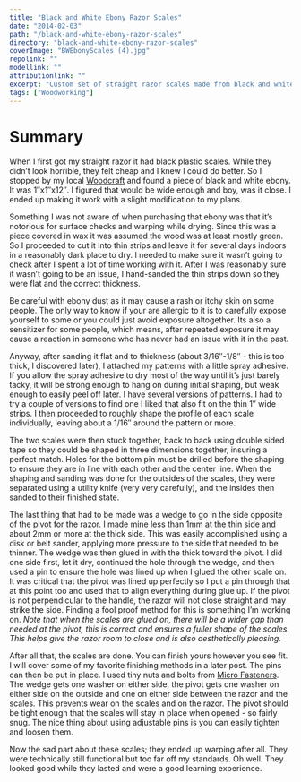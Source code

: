 ```yaml
---
title: "Black and White Ebony Razor Scales"
date: "2014-02-03"
path: "/black-and-white-ebony-razor-scales"
directory: "black-and-white-ebony-razor-scales"
coverImage: "BWEbonyScales (4).jpg"
repolink: ""
modellink: ""
attributionlink: ""
excerpt: "Custom set of straight razor scales made from black and white ebony."
tags: ["Woodworking"]
---
```


# Summary

When I first got my straight razor it had black plastic scales. While they didn’t look horrible, they felt cheap and I knew I could do better. So I stopped by my local [Woodcraft](https://www.woodcraft.com/) and found a piece of black and white ebony. It was 1″x1″x12″. I figured that would be wide enough and boy, was it close. I ended up making it work with a slight modification to my plans.

Something I was not aware of when purchasing that ebony was that it’s notorious for surface checks and warping while drying. Since this was a piece covered in wax it was assumed the wood was at least mostly green. So I proceeded to cut it into thin strips and leave it for several days indoors in a reasonably dark place to dry. I needed to make sure it wasn’t going to check after I spent a lot of time working with it. After I was reasonably sure it wasn’t going to be an issue, I hand-sanded the thin strips down so they were flat and the correct thickness.

Be careful with ebony dust as it may cause a rash or itchy skin on some people. The only way to know if your are allergic to it is to carefully expose yourself to some or you could just avoid exposure altogether. Its also a sensitizer for some people, which means, after repeated exposure it may cause a reaction in someone who has never had an issue with it in the past.

Anyway, after sanding it flat and to thickness (about 3/16″-1/8″ - this is too thick, I discovered later), I attached my patterns with a little spray adhesive. If you allow the spray adhesive to dry most of the way until it’s just barely tacky, it will be strong enough to hang on during initial shaping, but weak enough to easily peel off later. I have several versions of patterns. I had to try a couple of versions to find one I liked that also fit on the thin 1″ wide strips. I then proceeded to roughly shape the profile of each scale individually, leaving about a 1/16″ around the pattern or more.

The two scales were then stuck together, back to back using double sided tape so they could be shaped in three dimensions together, insuring a perfect match. Holes for the bottom pin must be drilled before the shaping to ensure they are in line with each other and the center line. When the shaping and sanding was done for the outsides of the scales, they were separated using a utility knife (very very carefully), and the insides then sanded to their finished state.

The last thing that had to be made was a wedge to go in the side opposite of the pivot for the razor. I made mine less than 1mm at the thin side and about 2mm or more at the thick side. This was easily accomplished using a disk or belt sander, applying more pressure to the side that needed to be thinner. The wedge was then glued in with the thick toward the pivot. I did one side first, let it dry, continued the hole through the wedge, and then used a pin to ensure the hole was lined up when I glued the other scale on. It was critical that the pivot was lined up perfectly so I put a pin through that at this point too and used that to align everything during glue up. If the pivot is not perpendicular to the handle, the razor will not close straight and may strike the side. Finding a fool proof method for this is something I’m working on. _Note that when the scales are glued on, there will be a wider gap than needed at the pivot, this is correct and ensures a fuller shape of the scales. This helps give the razor room to close and is also aesthetically pleasing._

After all that, the scales are done. You can finish yours however you see fit. I will cover some of my favorite finishing methods in a later post. The pins can then be put in place. I used tiny nuts and bolts from [Micro Fasteners](https://www.microfasteners.com/). The wedge gets one washer on either side, the pivot gets one washer on either side on the outside and one on either side between the razor and the scales. This prevents wear on the scales and on the razor. The pivot should be tight enough that the scales will stay in place when opened - so fairly snug. The nice thing about using adjustable pins is you can easily tighten and loosen them.

Now the sad part about these scales; they ended up warping after all. They were technically still functional but too far off my standards. Oh well. They looked good while they lasted and were a good learning experience.
